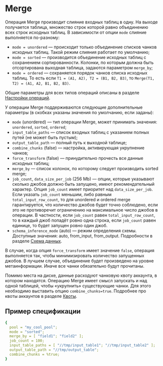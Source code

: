 # Merge

Операция Merge производит слияние входных таблиц в одну. На выходе получается таблица, множество строк которой равно объединению всех строк исходных таблиц. В зависимости от опции `mode` слияние выполняется по-разному:

* `mode = unordered` — происходит только объединение списков чанков исходных таблиц. Такой режим слияния работает по умолчанию;
* `mode = sorted` — производится объединение исходных таблиц с сохранением сортированности. Колонки, по которым должна быть отсортирована выходная таблица, задаются параметром `merge_by`;
* `mode = ordered` — сохраняется порядок чанков списка исходных таблиц. То есть если `T1 = (A1, A2), T2 = (B1, B2, B3)`, то `Merge(T1, T2) = (A1, A2, B1, B2, B3)`.

Общие параметры для всех типов операций описаны в разделе [Настройки операций](../../../../user-guide/data-processing/operations/operations-options.md).

У операции Merge поддерживаются следующие дополнительные параметры (в скобках указаны значения по умолчанию, если заданы):

* `mode` (unordered) — тип операции Merge, может принимать значения: `unordered`, `sorted`, `ordered`;
* `input_table_paths` — список входных таблиц с указанием полных путей (не может быть пустым);
* `output_table_path` — полный путь к выходной таблице;
* `combine_chunks` (false) — настройка, активирующая укрупнение чанков;
* `force_transform` (false) — принудительно прочесть все данные исходных таблиц;
* `merge_by` — список колонок, по которому следует производить sorted merge;
* `job_count`, `data_size_per_job` (256 Mb) — опции, которые указывают сколько джобов должно быть запущено, имеют рекомендательный характер. Опция `job_count` имеет приоритет над `data_size_per_job`. Если указать `job_count` меньшим, либо равным `total_input_row_count`, то для unordered и ordered merge гарантируется, что количество джобов будет точно соблюдено, если это не противоречит ограничению на максимальное число джобов в операции. В частности, если `job_count` равен `total_input_row_count`, то в каждый джоб попадёт ровно одна строка, если `job_count` равен единице, то будет запущен ровно один джоб. 
* `schema_inference_mode` (auto) — режим определения схемы. Доступные значения: auto, from_input, from_output. Подробности в разделе [Схема данных](../../../../user-guide/storage/static-schema.md#schema_inference).

В случае, когда опция `force_transform` имеет значение `false`, операция выполняется так, чтобы минимизировать количество запущенных джобов. В лучшем случае, объединение будет произведено на уровне метаинформации. Иначе все чанки обязательно будут прочитаны.

Помимо места на диске, данные расходуют чанковую квоту аккаунта, в котором находятся. Операцию Merge имеет смысл запускать и над одной таблицей, чтобы «укрупнить» существующие чанки. Для этого необходимо выставить опцию `combine_chunks=true`. Подробнее про квоты аккаунтов в разделе [Квоты](../../../../user-guide/storage/quotas.md).

## Пример спецификации

```yaml
{
  pool = "my_cool_pool";
  mode = "sorted";
  merge_by = [ "field1"; "field2" ];
  job_count = 100;
  input_table_paths = [ "//tmp/input_table1"; "//tmp/input_table2" ];
  output_table_path = "//tmp/output_table";
  combine_chunks = %true;
}
```